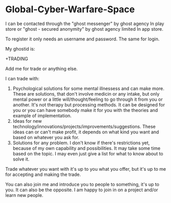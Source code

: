 # Global-Cyber-Warfare-Space

I can be contacted through the 
"ghost messenger" by ghost agency
In play store 
or 
"ghost - secured anonymity" by ghost agency limited 
In app store.

To register it only needs an username and password.
The same for login.

My ghostid is:

+TRADING

Add me for trade or anything else.

I can trade with:
1. Psychological solutions for some mental illnessess and can make more. These are solutions, that don't involve medicin or any intake, but only mental power or a little will/thought/feeling to go through it from you or another. It's not therapy but processing methods. It can be designed for you or you can have somebody make it for you with the theories and example of implementation.
2. Ideas for new technology/innovations/projects/improvements/suggestions. These ideas can or can't make profit, it depends on what kind you want and based on whatever you ask for.
3. Solutions for any problem. I don't know if there's restrictions yet, because of my own capability and possibilities. It may take some time based on the topic. I may even just give a list for what to know about to solve it.

Trade whatever you want with it's up to you what you offer, but it's up to me for accepting and making the trade.

You can also join me and introduce you to people to something, it's up to you. 
It can also be the opposite. I am happy to join in on a project and/or learn new people.
